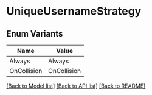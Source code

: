 # UniqueUsernameStrategy

## Enum Variants

| Name | Value |
|---- | -----|
| Always | Always |
| OnCollision | OnCollision |


[[Back to Model list]](../README.md#documentation-for-models) [[Back to API list]](../README.md#documentation-for-api-endpoints) [[Back to README]](../README.md)


